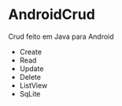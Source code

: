 # AndroidCrud

Crud feito em Java para Android
- Create
- Read
- Update
- Delete
- ListView
- SqLite
